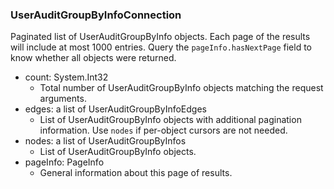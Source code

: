 ### UserAuditGroupByInfoConnection
Paginated list of UserAuditGroupByInfo objects. Each page of the results will include at most 1000 entries. Query the `pageInfo.hasNextPage` field to know whether all objects were returned.

- count: System.Int32
  - Total number of UserAuditGroupByInfo objects matching the request arguments.
- edges: a list of UserAuditGroupByInfoEdges
  - List of UserAuditGroupByInfo objects with additional pagination information. Use `nodes` if per-object cursors are not needed.
- nodes: a list of UserAuditGroupByInfos
  - List of UserAuditGroupByInfo objects.
- pageInfo: PageInfo
  - General information about this page of results.
